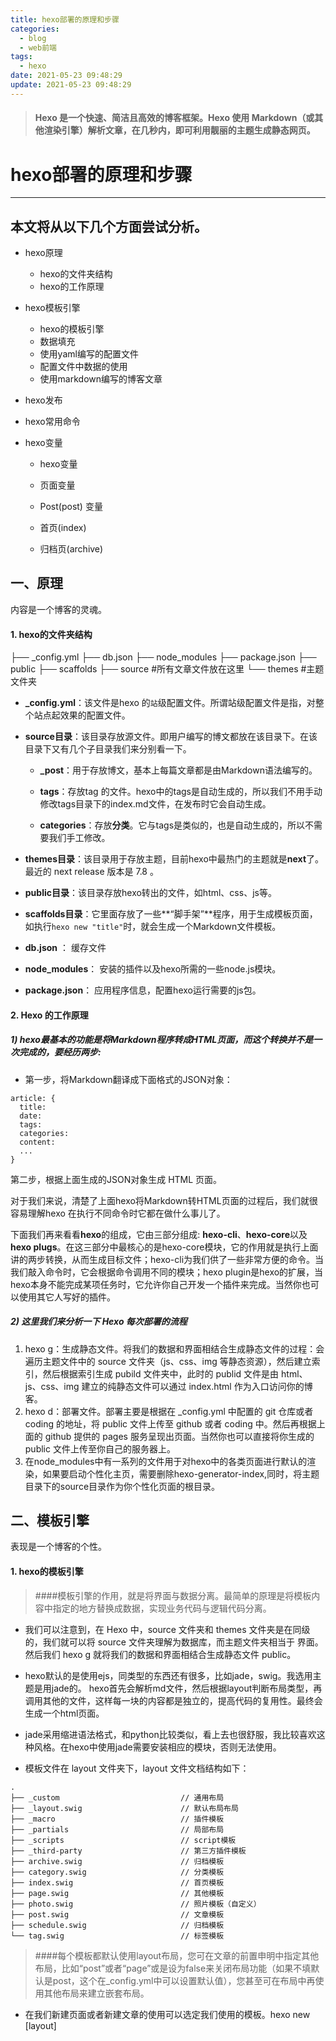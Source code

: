 ```yaml
---
title: hexo部署的原理和步骤
categories:
  - blog
  - web前端
tags:
  - hexo
date: 2021-05-23 09:48:29
update: 2021-05-23 09:48:29
---
```



> #### Hexo 是一个快速、简洁且高效的博客框架。Hexo 使用 Markdown（或其他渲染引擎）解析文章，在几秒内，即可利用靓丽的主题生成静态网页。
<!-- more -->



# hexo部署的原理和步骤

---


## 本文将从以下几个方面尝试分析。

- hexo原理
  - hexo的文件夹结构
  - hexo的工作原理
  
- hexo模板引擎
  - hexo的模板引擎
  - 数据填充
  - 使用yaml编写的配置文件
  - 配置文件中数据的使用
  - 使用markdown编写的博客文章
  
- hexo发布

- hexo常用命令

- hexo变量

  - hexo变量

  - 页面变量

  - Post(post) 变量

  -  首页(index)
  
  -  归档页(archive)
  
  

## 一、原理

内容是一个博客的灵魂。



#### 1. hexo的文件夹结构

├── _config.yml
├── db.json
├── node_modules
├── package.json
├── public
├── scaffolds
├── source #所有文章文件放在这里
└── themes #主题文件夹

- **_config.yml**：该文件是hexo 的`站`级配置文件。所谓站级配置文件是指，对整个站点起效果的配置文件。

- **source目录**：该目录存放源文件。即用户编写的博文都放在该目录下。在该目录下又有几个子目录我们来分别看一下。

  - **_post**：用于存放博文，基本上每篇文章都是由Markdown语法编写的。

  - **tags**：存放tag 的文件。hexo中的tags是自动生成的，所以我们不用手动修改tags目录下的index.md文件，在发布时它会自动生成。
  - **categories**：存放**分类**。它与tags是类似的，也是自动生成的，所以不需要我们手工修改。

- **themes目录**：该目录用于存放主题，目前hexo中最热门的主题就是**next**了。最近的 next release 版本是 7.8 。

- **public目录**：该目录存放hexo转出的文件，如html、css、js等。

- **scaffolds目录**：它里面存放了一些**“脚手架”**程序，用于生成模板页面，如执行`hexo new "title"`时，就会生成一个Markdown文件模板。

- **db.json** ： 缓存文件

- **node_modules**：  安装的插件以及hexo所需的一些node.js模块。

- **package.json**： 应用程序信息，配置hexo运行需要的js包。

  

#### 2. Hexo 的工作原理

##### 1) hexo最基本的功能是将Markdown程序转成HTML页面，而这个转换并不是一次完成的，要经历两步:

- 第一步，将Markdown翻译成下面格式的JSON对象：

```text
article: {
  title:
  date:
  tags:
  categories:
  content:
  ...
}
```
第二步，根据上面生成的JSON对象生成 HTML 页面。

对于我们来说，清楚了上面hexo将Markdown转HTML页面的过程后，我们就很容易理解hexo 在执行不同命令时它都在做什么事儿了。

下面我们再来看看**hexo**的组成，它由三部分组成: **hexo-cli**、**hexo-core**以及**hexo plugs**。在这三部分中最核心的是hexo-core模块，它的作用就是执行上面讲的两步转换，从而生成目标文件；hexo-cli为我们供了一些非常方便的命令。当我们敲入命令时，它会根据命令调用不同的模块；hexo plugin是hexo的扩展，当hexo本身不能完成某项任务时，它允许你自己开发一个插件来完成。当然你也可以使用其它人写好的插件。

##### 2) 这里我们来分析一下 Hexo 每次部署的流程

1. hexo g：生成静态文件。将我们的数据和界面相结合生成静态文件的过程：会遍历主题文件中的 source 文件夹（js、css、img 等静态资源），然后建立索引，然后根据索引生成 pubild 文件夹中，此时的 publid 文件是由 html、 js、css、img 建立的纯静态文件可以通过 index.html 作为入口访问你的博客。
2. hexo d：部署文件。部署主要是根据在 _config.yml 中配置的 git 仓库或者 coding 的地址，将 public 文件上传至 github 或者 coding 中。然后再根据上面的 github 提供的 pages 服务呈现出页面。当然你也可以直接将你生成的 public 文件上传至你自己的服务器上。
3. 在node_modules中有一系列的文件用于对hexo中的各类页面进行默认的渲染，如果要启动个性化主页，需要删除hexo-generator-index,同时，将主题目录下的source目录作为你个性化页面的根目录。



## 二、模板引擎

表现是一个博客的个性。

#### 1. hexo的模板引擎

> ####模板引擎的作用，就是将界面与数据分离。最简单的原理是将模板内容中指定的地方替换成数据，实现业务代码与逻辑代码分离。

- 我们可以注意到，在 Hexo 中，source 文件夹和 themes 文件夹是在同级的，我们就可以将 source 文件夹理解为数据库，而主题文件夹相当于 界面。然后我们 hexo g 就将我们的数据和界面相结合生成静态文件 public。

- hexo默认的是使用ejs，同类型的东西还有很多，比如jade，swig。我选用主题是用jade的。
  hexo首先会解析md文件，然后根据layout判断布局类型，再调用其他的文件，这样每一块的内容都是独立的，提高代码的复用性。最终会生成一个html页面。

- jade采用缩进语法格式，和python比较类似，看上去也很舒服，我比较喜欢这种风格。在hexo中使用jade需要安装相应的模块，否则无法使用。

- 模板文件在 layout 文件夹下，layout 文件文档结构如下：

```text
.
├── _custom                           // 通用布局
├── _layout.swig                      // 默认布局布局
├── _macro                            // 插件模板
├── _partials                         // 局部布局
├── _scripts                          // script模板
├── _third-party                      // 第三方插件模板
├── archive.swig                      // 归档模板
├── category.swig                     // 分类模板
├── index.swig                        // 首页模板
├── page.swig                         // 其他模板
├── photo.swig                        // 照片模板（自定义）
├── post.swig                         // 文章模板
├── schedule.swig                     // 归档模板
└── tag.swig                          // 标签模板
```

> ####每个模板都默认使用layout布局，您可在文章的前置申明中指定其他布局，比如“post”或者“page”或是设为false来关闭布局功能（如果不填默认是post，这个在_config.yml中可以设置默认值），您甚至可在布局中再使用其他布局来建立嵌套布局。

  - 在我们新建页面或者新建文章的使用可以选定我们使用的模板。hexo new [layout] <title>就会使用对应的模板。

  -  其中 _layout.swig 是通用模板，里面引入了 head、footer 等公共组件，然后在其他的模板中会引入这个 _layout.swig 通用模板，比如 post.swig 模板

#### 2. 数据的填充

数据的填充主要是 hexo -g 的时候将数据传递给 swig 模板，然后再由 swig 模板填充到 HTML 中。

#### 3. 使用yaml编写的配置文件

- yaml是专门用来写配置文件的语言。它用首行缩进表示层级关系，便于读写理解。

- 配置文件一般用来对所需环境进行设置。hexo中涉及到两个配置文件，一个是位于主目录下的，另一个是位于主题目录下的。

- 通常主目录下的配置文件用于对全站的配置，比如站点的基本信息，文章的布局，写作的格式，部署到github上的参数等等。

- 而主题目录下的配置文件用于对该主题的配置，比如站点导航栏的设置，一些插件的设置等。

Hexo 的配置文件 _config.yml 使用 yml语法 。例如博客的名字、副标题等等之类。这些数据项组织在 config 对象中。可以数字、字符串、对象、数组，

#### 4. 配置文件中数据的使用

如果要在模板中使用某个具体的值，比如字符串、数字、逻辑变量或者对象的某个成员，可以在主题的模板文件 swig 中直接使用：

```text
{% block title %} {{ page.title }} | {{ config.title }} {% endblock %}
```

#### 5. 使用markdown编写的博客文章

之所以选择hexo做博客一个原因就是它支持markdown。用markdown写文章感觉特别爽，只需要记住简单的几个语法，而且可以把全部的注意力放在文字本身上，而不用去过多的关注排版。



## 三、**hexo发布页面**

我们可以使用`hexo d`命令将生成的目标文件发布出来，但在使用它之前，你需要在站节点的_config.yml文件中配置发布的方法。我们举个例子：

```text
deploy:
- type: git #leancloud_counter_security_sync #git
  repo: git@github.com:avdance/avdance.github.io.git
```

当我们执行`hexo d`命令时，它会调用 hexo 中的 `hexo-deployer-git` 插件。在该插件内部会启动一个进程调用`git`命令，从而将生成的html等代码上传到 github上。

这里可能有些同学会有疑问，为什么上传到github上就算是发布了呢？这是因为github为我们提供了免费的个人博客空间。只要你在github上创建一个`用户名.github.io`的项目，github就会自动将这个项目中的文件发布出来。

当然你也可以采用传输的方式，自己购买台云主机，然后在云主机上用ngnix、nodejs等搭建一个Web服务，最终将页面发布出来。



## 四、**hexo的常用命令**

**hexo** 提供了几个常用命令，如`hexo clean`、`hexo g`、`hexo s`等等。下面我们分别看一下这几个命令的具体作用是什么：

- hexo clean: 删除 hexo 生成的所有文档。当我们执行这个命令后，你会发现public目录被删除了。
- hexo g: 根据 source 目录中的文件生成html等可以发布的文件。
- hexo s: 在本地起动 **http** 服务，将生成的 html 等输出文件布署到本地服务器上。
- hexo d: 将生成的html代码推送到 github 上



## 五、Hexo 中的变量

#### 1、Hexo 中的变量

Hexo 提供了很多的变量，比如我们上面使用的 page 变量，还有 site 变量等，这些都是Hexo 提供的，我们可以拿来直接使用的，常用的变量有：

- site：对应整个网站的变量，一般会用到 site.posts.length 制作分页器。

1. site.posts 所有文章
2. site.pages 所有分页
3. site.categories 所有分类
4. site.tags 所有标签

- page：存放当前页面的信息，例如我在 index.ejs 中使用 page.posts 获取了当前页面的所有文章而不是使用 site.posts。
- config：config 变量我们在主目录下配置文件 _config.yml 中保存的信息。
- theme：theme 变量是我们在主题目录下配置文件 _config.yml 中保存的信息。
- path：当前页面的路径（不含根路径）。
- url：页面完整网址。

#### 2、页面变量

Page(page) 这里指的是`hexo new page`创建的那个页面

- page.title：文章标题
- [page.date](https://link.zhihu.com/?target=http%3A//page.date)：文章建立日期
- page.updated：文章更新日期
- page.comments：留言是否开启
- page.layout：布局名称
- page.content：文章完整内容
- page.excerpt：文章摘要
- page.more：除了摘要的其他内容
- page.source：文章原始路劲
- page.full_source：文章完整原始路径
- page.path：文章网址（不含根路径），通常在主题中使用url_for(page.path)
- page.permalink：文章永久网址
- page.prev：上一篇文章，如果此为第一篇文章则为null
- [page.next](https://link.zhihu.com/?target=http%3A//page.next)：下一篇文章，如果此为最后一篇文章则为null
- page.raw：文章原始内容
- [page.photos](https://link.zhihu.com/?target=http%3A//page.photos)：文章的照片（用于相册）
- [page.link](https://link.zhihu.com/?target=http%3A//page.link)：文章的外链（用于链接文章）

#### 3、Post(post) 变量

这里指的是文章页面，与page布局相同，添加如下变量：

- page.pulished：文章非草稿为true
- page.categories：文章分类
- page.tags：文章标签

#### 4、首页(index)

- page.per_page：每一页显示的文章数
- [page.total](https://link.zhihu.com/?target=http%3A//page.total)：文章数量
- page.current：当前页码
- page.current_url：当前页的URL
- page.posts：当前页的文章
- page.prev：前一页页码，如果为第一页，该值为0
- page.prev_link：前一页URL，如果为第一页，则为''
- [page.next](https://link.zhihu.com/?target=http%3A//page.next)：后一页页码，如果为最后一页，则为0
- page.next_link：后一页URL，如果为最后一页，则为''
- page.path：当前页网址（不含根路径），通常在主题中使用url_for(page.path)

#### 5、归档页(archive)

与index布局相同，但是新增如下变量：

- `archive` 为true
- `year` 归档年份（4位）
- `month` 归档月份（不包含0）
